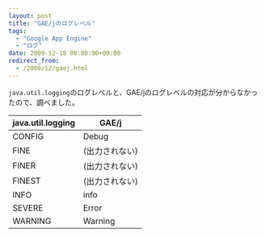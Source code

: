 ```yaml
---
layout: post
title: "GAE/jのログレベル"
tags:
  - "Google App Engine"
  - "ログ"
date: 2009-12-18 00:00:00+09:00
redirect_from:
  - /2009/12/gaej.html
---
```


`java.util.logging`のログレベルと、GAE/jのログレベルの対応が分からなかったので、調べました。

|java.util.logging|GAE/j|
|---|---|
|CONFIG|Debug|
|FINE|(出力されない)|
|FINER|(出力されない)|
|FINEST|(出力されない)|
|INFO|info|
|SEVERE|Error|
|WARNING|Warning|

